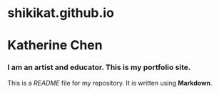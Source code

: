 # shikikat.github.io
# Katherine Chen
### I am an artist and educator. This is my portfolio site. 
This is a *README* file for my repository. It is written using **Markdown**.
